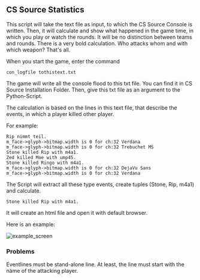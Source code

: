 ## CS Source Statistics

This script will take the text file as input, to which the CS Source Console is written. Then, it will calculate and show what happened in the game time, in which you play or watch the rounds. It will be no distinction between teams and rounds. There is a very bold calculation. Who attacks whom and with which weapon? That's all.

When you start the game, enter the command
```
con_logfile tothistext.txt
```

The game will write all the console flood to this txt file. You can find it in CS Source Installation Folder. Then, give this txt file as an argument to the Python-Script.

The calculation is based on the lines in this text file, that describe the events, in which a player killed other player.

For example:
```
Rip nimmt teil.
m_face->glyph->bitmap.width is 0 for ch:32 Verdana
m_face->glyph->bitmap.width is 0 for ch:32 Trebuchet MS
Stone killed Rip with m4a1.
Zed killed Moe with ump45.
Stone killed Ringo with m4a1.
m_face->glyph->bitmap.width is 0 for ch:32 DejaVu Sans
m_face->glyph->bitmap.width is 0 for ch:32 Verdana
```

The Script will extract all these type events, create tuples (Stone, Rip, m4a1) and calculate.
```
Stone killed Rip with m4a1.
```
It will create an html file and open it with default browser.

Here is an example:

<p><img src="https://github.com/seyitalitek/CS-Source-Statistics-/blob/master/example_result.jpg" alt="example_screen" /></p>

### Problems

Eventlines must be stand-alone line. At least, the line must start with the name of the attacking player.
